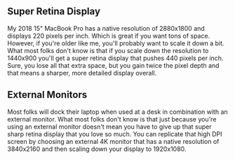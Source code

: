 ## Super Retina Display

My 2018 15" MacBook Pro has a native resolution of 2880x1800 and displays 220 pixels per inch. Which is great if you want tons of space. However, if you're older like me, you'll probably want to scale it down a bit. What most folks don't know is that if you scale down the resolution to 1440x900 you'll get a super retina display that pushes 440 pixels per inch. Sure, you lose all that extra space, but you gain twice the pixel depth and that means a sharper, more detailed display overall. 

## External Monitors

Most folks will dock their laptop when used at a desk in combination with an external monitor. What most folks don't know is that just because you're using an external monitor doesn't mean you have to give up that super sharp retina display that you love so much. You can replicate that high DPI screen by choosing an external 4K monitor that has a native resolution of 3840x2160 and then scaling down your display to 1920x1080. 
